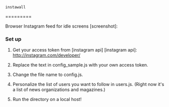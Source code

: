  	instawall
=========

Browser Instagram feed for idle screens
[screenshot]:

### Set up

1. Get your access token from [instagram api]
[instagram api]: http://instagram.com/developer/

2. Replace the text in config_sample.js with your own access token.

3. Change the file name to config.js.

4. Personalize the list of users you want to follow in users.js. (Right now it's a list of news organizations and magazines.)

4. Run the directory on a local host!
